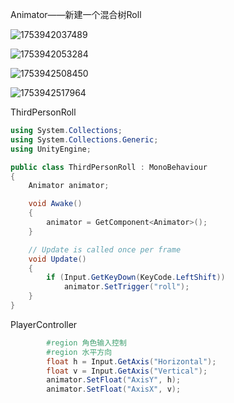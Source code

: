 Animator——新建一个混合树Roll

![1753942037489](https://img2024.cnblogs.com/blog/3614909/202507/3614909-20250731182313168-2028240207.png)

![1753942053284](https://img2024.cnblogs.com/blog/3614909/202507/3614909-20250731182313571-213583663.png)

![1753942508450](https://img2024.cnblogs.com/blog/3614909/202507/3614909-20250731182313833-376826707.png)

![1753942517964](https://img2024.cnblogs.com/blog/3614909/202507/3614909-20250731182314071-1572016740.png)

ThirdPersonRoll

```csharp
using System.Collections;
using System.Collections.Generic;
using UnityEngine;

public class ThirdPersonRoll : MonoBehaviour
{
    Animator animator;

    void Awake()
    {
        animator = GetComponent<Animator>();
    }

    // Update is called once per frame
    void Update()
    {
        if (Input.GetKeyDown(KeyCode.LeftShift))
            animator.SetTrigger("roll");
    }
}

```

PlayerController

```csharp
        #region 角色输入控制
        #region 水平方向
        float h = Input.GetAxis("Horizontal");
        float v = Input.GetAxis("Vertical");
        animator.SetFloat("AxisY", h);
        animator.SetFloat("AxisX", v);
```
